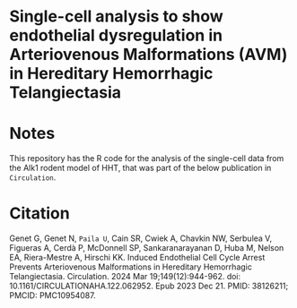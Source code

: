Single-cell analysis to show endothelial dysregulation in Arteriovenous Malformations (AVM) in Hereditary Hemorrhagic Telangiectasia
====================================================================================================================================

Notes
=====
This repository has the R code for the analysis of the single-cell data from the Alk1 rodent model of HHT, that was part of the below publication in ``Circulation``.

Citation
=====================
Genet G, Genet N, ``Paila U``, Cain SR, Cwiek A, Chavkin NW, Serbulea V, Figueras A, Cerdà P, McDonnell SP, Sankaranarayanan D, Huba M, Nelson EA, Riera-Mestre A, Hirschi KK. Induced Endothelial Cell Cycle Arrest Prevents Arteriovenous Malformations in Hereditary Hemorrhagic Telangiectasia. Circulation. 2024 Mar 19;149(12):944-962. doi: 10.1161/CIRCULATIONAHA.122.062952. Epub 2023 Dec 21. PMID: 38126211; PMCID: PMC10954087.
